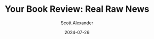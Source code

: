 ---
layout: podcast
title: "Your Book Review: Real Raw News"
author: Scott Alexander
description: https://www.astralcodexten.com/p/your-book-review-real-raw-news
date: 2024-07-26
length: 11013235
duration: 2753
guid: your-book-review-real-raw-news
---